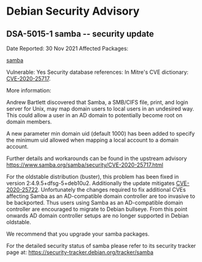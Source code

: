 
Debian Security Advisory
========================


DSA-5015-1 samba -- security update
-----------------------------------



Date Reported:
30 Nov 2021
Affected Packages:

[samba](https://packages.debian.org/src:samba)

Vulnerable:
Yes
Security database references:
In Mitre's CVE dictionary: [CVE-2020-25717](https://security-tracker.debian.org/tracker/CVE-2020-25717).  

More information:

Andrew Bartlett discovered that Samba, a SMB/CIFS file, print, and login
server for Unix, may map domain users to local users in an undesired
way. This could allow a user in an AD domain to potentially become root
on domain members.


A new parameter min domain uid (default 1000) has been added to
specify the minimum uid allowed when mapping a local account to a domain
account.


Further details and workarounds can be found in the upstream advisory
<https://www.samba.org/samba/security/CVE-2020-25717.html>


For the oldstable distribution (buster), this problem has been fixed
in version 2:4.9.5+dfsg-5+deb10u2. Additionally the update mitigates
[CVE-2020-25722](https://security-tracker.debian.org/tracker/CVE-2020-25722). Unfortunately the changes required to fix additional
CVEs affecting Samba as an AD-compatible domain controller are too
invasive to be backported. Thus users using Samba as an AD-compatible
domain controller are encouraged to migrate to Debian bullseye. From
this point onwards AD domain controller setups are no longer supported
in Debian oldstable.


We recommend that you upgrade your samba packages.


For the detailed security status of samba please refer to its security
tracker page at:
<https://security-tracker.debian.org/tracker/samba>





